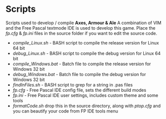 # Scripts

Scripts used to develop / compile **Axes, Armour & Ale**
A combination of VIM and the Free Pascal textmode IDE is used to develop this game. Place the *fp.cfg* & *fp.ini* files in the source folder if you want to edit the source code.

  * *compile_Linux.sh* - BASH script to compile the release version for Linux 64 bit 
  * *debug_Linux.sh* - BASH script to compile the debug version for Linux 64 bit
  * *compile_Windows.bat* - Batch file to compile the release version for Windows 32 bit
  * *debug_Windows.bat* - Batch file to compile the debug version for Windows 32 bit
  * *findInFiles.sh* - BASH script to grep for a string in .pas files
  * *fp.cfg* - Free Pascal IDE config file, sets the different build modes
  * *fp.ini* - Free Pascal IDE user settings, includes custom theme and some tools
  * *formatCode.sh* drop this in the source directory, along with *ptop.cfg* and you can beautify your code from FP IDE tools menu
